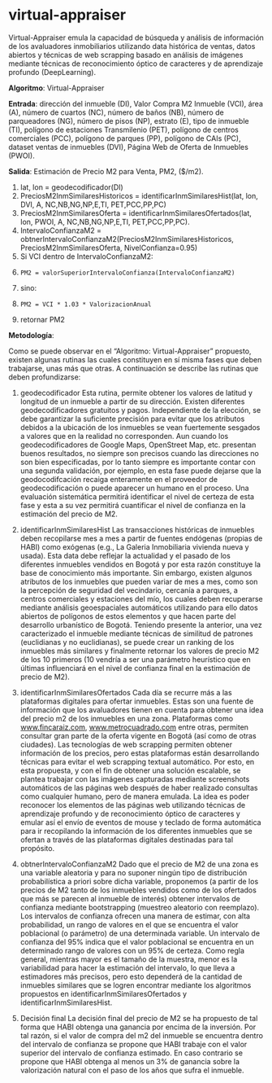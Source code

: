 # virtual-appraiser

Virtual-Appraiser emula la capacidad de búsqueda y análisis de información de los avaluadores inmobiliarios utilizando data histórica de ventas, datos abiertos y técnicas de web scrapping  basado en análisis de imágenes mediante técnicas de reconocimiento óptico de caracteres y de aprendizaje profundo (DeepLearning).

**Algoritmo**: Virtual-Appraiser

**Entrada**: dirección del inmueble (DI), Valor Compra M2 Inmueble (VCI), área (A), número de cuartos (NC), número de baños (NB), número de parqueadores (NG), número de pisos (NP), estrato (E), tipo de inmueble (TI), polígono de estaciones Transmilenio (PET), polígono de centros comerciales (PCC), polígono de parques (PP), polígono de CAIs (PC), dataset ventas de inmuebles (DVI), Página Web de Oferta de Inmuebles (PWOI).

**Salida**: Estimación de Precio M2 para Venta, PM2, ($/m2).

1. lat, lon = geodecodificador(DI)
2. PreciosM2InmSimilaresHistoricos = identificarInmSimilaresHist(lat, lon, DVI, A, NC,NB,NG,NP,E,TI, PET,PCC,PP,PC)
3. PreciosM2InmSimilaresOferta = identificarInmSimilaresOfertados(lat, lon, PWOI, A, NC,NB,NG,NP,E,TI, PET,PCC,PP,PC).
4. IntervaloConfianzaM2 = obtnerIntervaloConfianzaM2(PreciosM2InmSimilaresHistoricos, PreciosM2InmSimilaresOferta, NivelConfianza=0.95)
5. Si VCI dentro de IntervaloConfianzaM2:
6.     PM2 = valorSuperiorIntervaloConfianza(IntervaloConfianzaM2)
7. sino:
8.     PM2 = VCI * 1.03 * ValorizacionAnual
9. retornar PM2


**Metodología**:

Como se puede observar en el “Algoritmo: Virtual-Appraiser” propuesto, existen algunas rutinas las cuales constituyen en sí misma fases que deben trabajarse, unas más que otras. A continuación se describe las rutinas que deben profundizarse:

1. geodecodificador
Esta rutina, permite obtener los valores de latitud y longitud de un inmueble a partir de su dirección. Existen diferentes geodecodificadores gratuitos y pagos. Independiente de la elección, se debe garantizar la suficiente precisión para evitar que los atributos debidos a la ubicación de los inmuebles se vean fuertemente sesgados a valores que en la realidad no corresponden. Aun cuando los geodecodificadores de Google Maps, OpenStreet Map, etc. presentan buenos resultados, no siempre son precisos cuando las direcciones no son bien especificadas, por lo tanto siempre es importante contar con una segunda validación, por ejemplo, en esta fase puede dejarse que la geodocodifcación recaiga enteramente en el proveedor de geodecodificación  o puede aparecer un humano en el proceso. Una evaluación sistemática permitirá identificar el nivel de certeza de esta fase y esta a su vez permitirá cuantificar el nivel de confianza en la estimación del precio de M2. 
2. identificarInmSimilaresHist 
Las transacciones históricas de inmuebles deben recopilarse mes a mes a partir de fuentes endógenas (propias de HABI) como exógenas (e.g., La Galeria Inmobiliaria vivienda nueva y usada). Esta data debe reflejar la actualidad y el pasado de los diferentes inmuebles vendidos en Bogotá y por esta razón constituye la base de conocimiento más importante. Sin embargo, existen algunos atributos de los inmuebles que pueden variar de mes a mes, como son la percepción de seguridad del vecindario, cercanía a parques, a centros comerciales y estaciones del mío, los cuales deben recuperarse mediante análisis geoespaciales automáticos utilizando para ello datos abiertos de polígonos de estos elementos y que hacen parte del desarrollo urbanístico de Bogotá. Teniendo presente la anterior, una vez caracterizado  el inmueble mediante técnicas de similitud de patrones (euclidianas y no euclidianas), se puede crear un ranking de los inmuebles más similares y finalmente retornar los valores de precio M2 de los 10 primeros (10 vendría a ser una parámetro heurístico que en últimas influenciará en el nivel de confianza final en la estimación de precio de M2).

3. identificarInmSimilaresOfertados 
Cada día se recurre más a las plataformas digitales para ofertar inmuebles. Estas son una fuente de información que los avaluadores tienen en cuenta para obtener una idea del precio m2 de los inmuebles en una zona. Plataformas como www.fincaraiz.com,  www.metrocuadrado.com entre otras, permiten consultar gran parte de la oferta vigente en Bogotá (así como de otras ciudades). Las tecnologías de web scrapping permiten obtener información de los precios, pero estas plataformas están desarrollando técnicas para evitar el web scrapping textual automático. Por esto, en esta propuesta, y con el fin de obtener una solución escalable, se plantea trabajar con las imágenes capturadas mediante screenshots automáticos de las páginas web después de haber realizado consultas como cualquier humano, pero de manera emulada. La idea es poder reconocer los elementos de las páginas web utilizando técnicas de aprendizaje profundo y de reconocimiento óptico de caracteres y emular así el envío de eventos de mouse y teclado de forma automática para ir recopilando la información de los diferentes inmuebles que se ofertan a través de las plataformas digitales destinadas para tal propósito.

4. obtnerIntervaloConfianzaM2
Dado que el precio de M2 de una zona es una variable aleatoria y para no suponer ningún tipo de distribución probabilística a priori sobre dicha variable, proponemos (a partir de los precios de M2 tanto de los inmuebles vendidos como de los ofertados que más se parecen al inmueble de interés) obtener intervalos de confianza mediante bootstrapping (muestreo  aleatorio con reemplazo). Los intervalos de confianza ofrecen una manera de estimar, con alta probabilidad, un rango de valores en el que se encuentra el valor poblacional (o parámetro) de una determinada variable. Un intervalo de confianza del 95% indica que el valor poblacional se encuentra en un determinado rango de valores con un 95% de certeza. Como regla general, mientras mayor es el tamaño de la muestra, menor es la variabilidad para hacer la estimación del intervalo, lo que lleva a estimadores más precisos, pero esto dependerá de la cantidad de inmuebles similares que se logren encontrar mediante los algoritmos propuestos en identificarInmSimilaresOfertados y identificarInmSimilaresHist.

5. Decisión final
La decisión final del precio de M2 se ha propuesto de tal forma que HABI obtenga una ganancia por encima de la inversión. Por tal razón, si el valor de compra del m2 del inmueble se encuentra dentro del intervalo de confianza se propone que HABI trabaje con el valor superior del intervalo de confianza estimado. En caso contrario se propone que HABI obtenga al menos un 3% de ganancia sobre la valorización natural con el paso de los años que sufra el inmueble.
